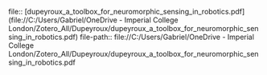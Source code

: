 file:: [dupeyroux_a_toolbox_for_neuromorphic_sensing_in_robotics.pdf](file://C:/Users/Gabriel/OneDrive - Imperial College London/Zotero_All/Dupeyroux/dupeyroux_a_toolbox_for_neuromorphic_sensing_in_robotics.pdf)
file-path:: file://C:/Users/Gabriel/OneDrive - Imperial College London/Zotero_All/Dupeyroux/dupeyroux_a_toolbox_for_neuromorphic_sensing_in_robotics.pdf
